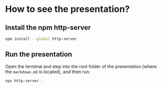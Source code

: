 # How to see the presentation?

## Install the npm http-server
```bash
npm install --global http-server
```

## Run the presentation
Open the terminal and step into the root folder of the presentation (where the `markdown.md` is located), and then run:
```bash
npx http-server .
```


